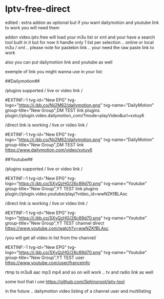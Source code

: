 # Iptv-free-direct

edited : extra addon as optional but if you want dailymotion and youtube link to work you will need them

addon video.iptv.free  will load your m3u list or xml and your have a search tool built in it but for now it handle only 1 list per selection  .. online or local  m3u / xml  .. please note for pastebin link .. your need the raw paste link to work

also you can put dailymotion link and youtube as well 

exemple of link you might wanna use in your list:

##Dailymotion##

/plugins supported / live or video link /

#EXTINF:-1 tvg-id="New EPG" tvg-logo="https://i.ibb.co/Njj2M62/dailymotion.png" tvg-name="DailyMotion"  group-title="New Group",DM TEST link plugins
plugin://plugin.video.dailymotion_com/?mode=playVideo&url=xxtuy6

/direct link is working / live or video link /

#EXTINF:-1 tvg-id="New EPG" tvg-logo="https://i.ibb.co/Njj2M62/dailymotion.png" tvg-name="DailyMotion"  group-title="New Group",DM TEST link 
https://www.dailymotion.com/video/xxtuy6


##Youtube##

/plugins supported / live or video link /

#EXTINF:-1 tvg-id="New EPG" tvg-logo="https://i.ibb.co/SXyQzHG/26c89d70.png" tvg-name="Youtube" group-title="New Group",YT TEST link plugins
plugin://plugin.video.youtube/play/?video_id=wwNZKfBLAsc

/direct link is working / live or video link /

#EXTINF:-1 tvg-id="New EPG" tvg-logo="https://i.ibb.co/SXyQzHG/26c89d70.png" tvg-name="Youtube" group-title="New Group",YT TEST channel direct
https://www.youtube.com/watch?v=wwNZKfBLAsc

/you will get all video in list from the channel/

#EXTINF:-1 tvg-id="New EPG" tvg-logo="https://i.ibb.co/SXyQzHG/26c89d70.png" tvg-name="Youtube" group-title="New Group",YT TEST user
https://www.youtube.com/user/franceinfo


rtmp ts m3u8 aac mp3 mp4 and so on will work .. tv and radio link as well


some tool that i use https://github.com/Sphinxroot/iptv-tool 


in the future .. dailymotion video listing of a channel user  and multilisting 
